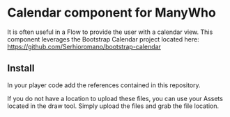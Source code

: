 # Calendar component for ManyWho

It is often useful in a Flow to provide the user with a calendar view. This component leverages the Bootstrap Calendar project located here: https://github.com/Serhioromano/bootstrap-calendar

## Install
In your player code add the references contained in this repository.

If you do not have a location to upload these files, you can use your Assets located in the draw tool. Simply upload the files and grab the file location.
